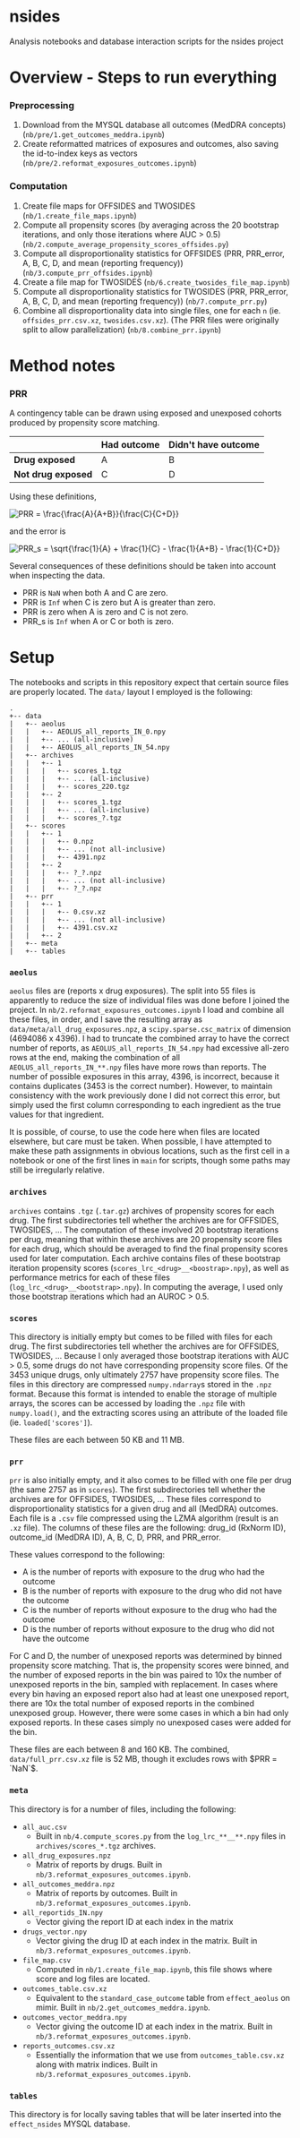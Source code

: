 # nsides
Analysis notebooks and database interaction scripts for the nsides project

# Overview - Steps to run everything

### Preprocessing

1. Download from the MYSQL database all outcomes (MedDRA concepts) (`nb/pre/1.get_outcomes_meddra.ipynb`)
2. Create reformatted matrices of exposures and outcomes, also saving the id-to-index keys as vectors (`nb/pre/2.reformat_exposures_outcomes.ipynb`)

### Computation

1. Create file maps for OFFSIDES and TWOSIDES (`nb/1.create_file_maps.ipynb`)
2. Compute all propensity scores (by averaging across the 20 bootstrap iterations, and only those iterations where AUC > 0.5) (`nb/2.compute_average_propensity_scores_offsides.py`)
3. Compute all disproportionality statistics for OFFSIDES (PRR, PRR_error, A, B, C, D, and mean (reporting frequency)) (`nb/3.compute_prr_offsides.ipynb`)
4. Create a file map for TWOSIDES (`nb/6.create_twosides_file_map.ipynb`)
5. Compute all disproportionality statistics for TWOSIDES (PRR, PRR_error, A, B, C, D, and mean (reporting frequency)) (`nb/7.compute_prr.py`)
6. Combine all disproportionality data into single files, one for each `n` (ie. `offsides_prr.csv.xz`, `twosides.csv.xz`). (The PRR files were originally split to allow parallelization) (`nb/8.combine_prr.ipynb`)

# Method notes

### PRR

A contingency table can be drawn using exposed and unexposed cohorts produced by propensity score matching.

|  | Had outcome | Didn't have outcome |
| -- | -- | -- |
| **Drug exposed** | A | B |
| **Not drug exposed** | C | D |

Using these definitions,

<img src="https://latex.codecogs.com/svg.latex?PRR&space;=&space;\frac{\frac{A}{A&plus;B}}{\frac{C}{C&plus;D}}" title="PRR = \frac{\frac{A}{A+B}}{\frac{C}{C+D}}" />

and the error is

<img src="https://latex.codecogs.com/svg.latex?PRR_s&space;=&space;\sqrt{\frac{1}{A}&space;&plus;&space;\frac{1}{C}&space;-&space;\frac{1}{A&plus;B}&space;-&space;\frac{1}{C&plus;D}}" title="PRR_s = \sqrt{\frac{1}{A} + \frac{1}{C} - \frac{1}{A+B} - \frac{1}{C+D}}" />

Several consequences of these definitions should be taken into account when inspecting the data.

* PRR is `NaN` when both A and C are zero.
* PRR is `Inf` when C is zero but A is greater than zero.
* PRR is zero when A is zero and C is not zero.
* PRR_s is `Inf` when A or C or both is zero.

# Setup

The notebooks and scripts in this repository expect that certain source files are properly located.
The `data/` layout I employed is the following:

```
.
+-- data
|   +-- aeolus
|   |   +-- AEOLUS_all_reports_IN_0.npy
|   |   +-- ... (all-inclusive)
|   |   +-- AEOLUS_all_reports_IN_54.npy
|   +-- archives
|   |   +-- 1
|   |   |   +-- scores_1.tgz
|   |   |   +-- ... (all-inclusive)
|   |   |   +-- scores_220.tgz
|   |   +-- 2
|   |   |   +-- scores_1.tgz
|   |   |   +-- ... (all-inclusive)
|   |   |   +-- scores_?.tgz
|   +-- scores
|   |   +-- 1
|   |   |   +-- 0.npz
|   |   |   +-- ... (not all-inclusive)
|   |   |   +-- 4391.npz
|   |   +-- 2
|   |   |   +-- ?_?.npz
|   |   |   +-- ... (not all-inclusive)
|   |   |   +-- ?_?.npz
|   +-- prr
|   |   +-- 1
|   |   |   +-- 0.csv.xz
|   |   |   +-- ... (not all-inclusive)
|   |   |   +-- 4391.csv.xz
|   |   +-- 2
|   +-- meta
|   +-- tables
```

### `aeolus`

`aeolus` files are (reports x drug exposures).
The split into 55 files is apparently to reduce the size of individual files was done before I joined the project.
In `nb/2.reformat_exposures_outcomes.ipynb` I load and combine all these files, in order, and I save the resulting array as `data/meta/all_drug_exposures.npz`, a `scipy.sparse.csc_matrix` of dimension (4694086 x 4396).
I had to truncate the combined array to have the correct number of reports, as `AEOLUS_all_reports_IN_54.npy` had excessive all-zero rows at the end, making the combination of all `AEOLUS_all_reports_IN_**.npy` files have more rows than reports.
The number of possible exposures in this array, 4396, is incorrect, because it contains duplicates (3453 is the correct number).
However, to maintain consistency with the work previously done I did not correct this error, but simply used the first column corresponding to each ingredient as the true values for that ingredient.

It is possible, of course, to use the code here when files are located elsewhere, but care must be taken.
When possible, I have attempted to make these path assignments in obvious locations, such as the first cell in a notebook or one of the first lines in `main` for scripts, though some paths may still be irregularly relative.

### `archives`

`archives` contains `.tgz` (`.tar.gz`) archives of propensity scores for each drug.
The first subdirectories tell whether the archives are for OFFSIDES, TWOSIDES, ...
The computation of these involved 20 bootstrap iterations per drug, meaning that within these archives are 20 propensity score files for each drug, which should be averaged to find the final propensity scores used for later computation.
Each archive contains files of these bootstrap iteration propensity scores (`scores_lrc_<drug>__<boostrap>.npy`), as well as performance metrics for each of these files (`log_lrc_<drug>__<bootstrap>.npy`).
In computing the average, I used only those bootstrap iterations which had an AUROC > 0.5.

### `scores`

This directory is initially empty but comes to be filled with files for each drug.
The first subdirectories tell whether the archives are for OFFSIDES, TWOSIDES, ...
Because I only averaged those bootstrap iterations with AUC > 0.5, some drugs do not have corresponding propensity score files.
Of the 3453 unique drugs, only ultimately 2757 have propensity score files.
The files in this directory are compressed `numpy.ndarray`s stored in the `.npz` format.
Because this format is intended to enable the storage of multiple arrays, the scores can be accessed by loading the `.npz` file with `numpy.load()`, and the extracting scores using an attribute of the loaded file (ie. `loaded['scores']`).

These files are each between 50 KB and 11 MB.

### `prr`

`prr` is also initially empty, and it also comes to be filled with one file per drug (the same 2757 as in `scores`).
The first subdirectories tell whether the archives are for OFFSIDES, TWOSIDES, ...
These files correspond to disproportionality statistics for a given drug and all (MedDRA) outcomes.
Each file is a `.csv` file compressed using the LZMA algorithm (result is an `.xz` file).
The columns of these files are the following: drug_id (RxNorm ID), outcome_id (MedDRA ID), A, B, C, D, PRR, and PRR_error.

These values correspond to the following:

* A is the number of reports with exposure to the drug who had the outcome
* B is the number of reports with exposure to the drug who did not have the outcome
* C is the number of reports without exposure to the drug who had the outcome
* D is the number of reports without exposure to the drug who did not have the outcome

For C and D, the number of unexposed reports was determined by binned propensity score matching.
That is, the propensity scores were binned, and the number of exposed reports in the bin was paired to 10x the number of unexposed reports in the bin, sampled with replacement.
In cases where every bin having an exposed report also had at least one unexposed report, there are 10x the total number of exposed reports in the combined unexposed group.
However, there were some cases in which a bin had only exposed reports.
In these cases simply no unexposed cases were added for the bin.

These files are each between 8 and 160 KB.
The combined, `data/full_prr.csv.xz` file is 52 MB, though it excludes rows with $PRR = `NaN`$.

### `meta`

This directory is for a number of files, including the following:

* `all_auc.csv`
    * Built in `nb/4.compute_scores.py` from the `log_lrc_**__**.npy` files in `archives/scores_*.tgz` archives.
* `all_drug_exposures.npz`
    * Matrix of reports by drugs. Built in `nb/3.reformat_exposures_outcomes.ipynb`.
* `all_outcomes_meddra.npz`
    * Matrix of reports by outcomes. Built in `nb/3.reformat_exposures_outcomes.ipynb`.
* `all_reportids_IN.npy`
    * Vector giving the report ID at each index in the matrix
* `drugs_vector.npy`
    * Vector giving the drug ID at each index in the matrix. Built in `nb/3.reformat_exposures_outcomes.ipynb`.
* `file_map.csv`
    * Computed in `nb/1.create_file_map.ipynb`, this file shows where score and log files are located.
* `outcomes_table.csv.xz`
    * Equivalent to the `standard_case_outcome` table from `effect_aeolus` on mimir. Built in `nb/2.get_outcomes_meddra.ipynb`.
* `outcomes_vector_meddra.npy`
    * Vector giving the outcome ID at each index in the matrix. Built in `nb/3.reformat_exposures_outcomes.ipynb`.
* `reports_outcomes.csv.xz`
    * Essentially the information that we use from `outcomes_table.csv.xz` along with matrix indices. Built in `nb/3.reformat_exposures_outcomes.ipynb`.

### `tables`

This directory is for locally saving tables that will be later inserted into the `effect_nsides` MYSQL database.
